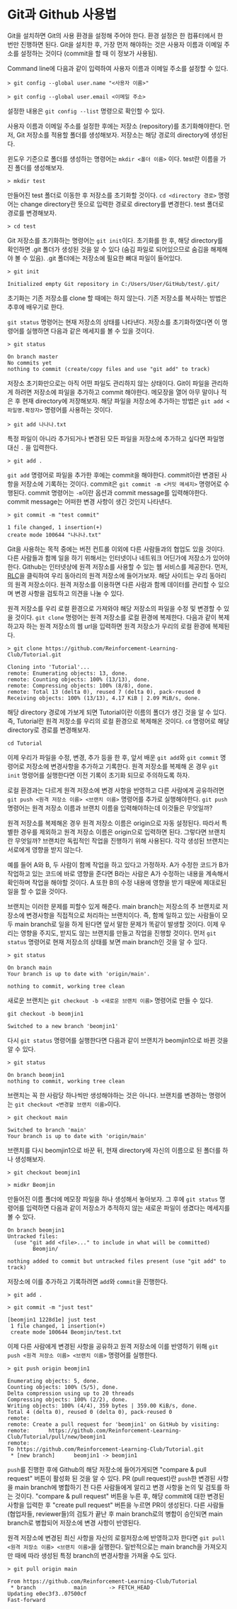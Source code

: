 # Git과 Github 사용법

Git을 설치하면 Git의 사용 환경을 설정해 주어야 한다. 환경 설정은 한 컴퓨터에서 한 번만 진행하면 된다.
Git을 설치한 후, 가장 먼저 해야하는 것은 사용자 이름과 이메일 주소를 설정하는 것이다 (commit을 할 때 이 정보가 사용됨).

Command line에 다음과 같이 입력하여 사용자 이름과 이메일 주소를 설정할 수 있다.

`> git config --global user.name "<사용자 이름>"`

`> git config --global user.email <이메일 주소>`


설정한 내용은 `git config --list` 명령으로 확인할 수 있다.

사용자 이름과 이메일 주소를 설정한 후에는 저장소 (repository)를 초기화해야한다. 
먼저, Git 저장소를 적용할 폴더를 생성해보자. 저장소는 해당 경로의 directory에 생성된다.

윈도우 기준으로 폴더를 생성하는 명령어는 `mkdir <폴더 이름>` 이다.
test란 이름을 가진 폴더를 생성해보자.

`> mkdir test`

만들어진 test 폴더로 이동한 후 저장소를 초기화할 것이다.
`cd <directory 경로>` 명령어는 change directory란 뜻으로 입력한 경로로 directory를 변경한다.
test 폴더로 경로를 변경해보자.

`> cd test`

Git 저장소를 초기화하는 명령어는 `git init`이다. 초기화를 한 후, 해당 directory를 확인하면 .git 폴더가 생성된 것을 알 수 있다 (숨김 파일로 되어있으므로 숨김을 해제해야 볼 수 있음). .git 폴더에는 저장소에 필요한 뼈대 파일이 들어있다.

`> git init`

```
Initialized empty Git repository in C:/Users/User/GitHub/test/.git/
```

초기화는 기존 저장소를 clone 할 때에는 하지 않는다. 기존 저장소를 복사하는 방법은 추후에 배우기로 한다.


`git status` 명령어는 현재 저장소의 상태를 나타낸다. 저장소를 초기화하였다면 이 명령어를 실행하면 다음과 같은 메세지를 볼 수 있을 것이다.

`> git status`

```
On branch master
No commits yet
nothing to commit (create/copy files and use "git add" to track)
```

저장소 초기화만으로는 아직 어떤 파일도 관리하지 않는 상태이다. Git이 파일을 관리하게 하려면 저장소에 파일을 추가하고 commit 해야한다.
메모장을 열어 아무 말이나 적은 후 현재 directory에 저장해보자.
해당 파일을 저장소에 추가하는 방법은 `git add <파일명.확장자>` 명령어를 사용하는 것이다.

`> git add 나나나.txt`

특정 파일이 아니라 추가되거나 변경된 모든 파일을 저장소에 추가하고 싶다면 파일명 대신 `.` 을 입력한다.

`> git add .`

`git add` 명령어로 파일을 추가한 후에는 commit을 해야한다. commit이란 변경된 사항을 저장소에 기록하는 것이다.
commit은 `git commit -m <커밋 메세지>` 명령어로 수행된다. commit 명령어는 `-m`이란 옵션과 commit message를 입력해야한다.
commit message는 어떠한 변경 사항이 생긴 것인지 나타낸다.

`> git commit -m "test commit"`

```
1 file changed, 1 insertion(+) 
create mode 100644 "나나나.txt"
```


Git을 사용하는 목적 중에는 버전 컨트롤 이외에 다른 사람들과의 협업도 있을 것이다. 다른 사람들과 함께 일을 하기 위해서는 인터넷이나 네트워크 어딘가에 저장소가 있어야 한다. Github는 인터넷상에 원격 저장소를 사용할 수 있는 웹 서비스를 제공한다. 
먼저, [RLC](https://github.com/Reinforcement-Learning-Club/Tutorial)을 클릭하여 우리 동아리의 원격 저장소에 들어가보자.
해당 사이트는 우리 동아리의 원격 저장소이다. 
원격 저장소를 이용하면 다른 사람과 함께 데이터를 관리할 수 있으며 변경 사항을 검토하고 의견을 나눌 수 있다.


원격 저장소를 우리 로컬 환경으로 가져와야 해당 저장소의 파일을 수정 및 변경할 수 있을 것이다.
`git clone` 명령어는 원격 저장소를 로컬 환경에 복제한다.
다음과 같이 복제하고자 하는 원격 저장소의 웹 url을 입력하면 원격 저장소가 우리의 로컬 환경에 복제된다.

`> git clone https://github.com/Reinforcement-Learning-Club/Tutorial.git`

```
Cloning into 'Tutorial'...
remote: Enumerating objects: 13, done.
remote: Counting objects: 100% (13/13), done.
remote: Compressing objects: 100% (8/8), done.
remote: Total 13 (delta 0), reused 7 (delta 0), pack-reused 0
Receiving objects: 100% (13/13), 4.17 KiB | 2.09 MiB/s, done.
```

해당 directory 경로에 가보게 되면 Tutorial이란 이름의 폴더가 생긴 것을 알 수 있다.
즉, Tutorial란 원격 저장소를 우리의 로컬 환경으로 복제해온 것이다.
`cd` 명령어로 해당 directory로 경로를 변경해보자.

`cd Tutorial`

이제 우리가 파일을 수정, 변경, 추가 등을 한 후, 앞서 배운 `git add`와 `git commit` 명령어로 저장소에 변경사항을 추가하고 기록한다.
원격 저장소를 복제해 온 경우 `git init` 명령어를 실행한다면 이전 기록이 초기화 되므로 주의하도록 하자.

로컬 환경과는 다르게 원격 저장소에 변경 사항을 반영하고 다른 사람에게 공유하려면 `git push <원격 저장소 이름> <브랜치 이름>` 명령어를 추가로 실행해야한다.
`git push` 명령어는 원격 저장소 이름과 브랜치 이름을 입력해야하는데 이것들은 무엇일까?

원격 저장소를 복제해온 경우 원격 저장소 이름은 origin으로 자동 설정된다. 따라서 특별한 경우를 제외하고 원격 저장소 이름은 origin으로 입력하면 된다.
그렇다면 브랜치란 무엇일까? 브랜치란 독립적인 작업을 진행하기 위해 사용된다.
각각 생성된 브랜치는 서로에게 영향을 받지 않는다.

예를 들어 A와 B, 두 사람이 함께 작업을 하고 있다고 가정하자.
A가 수정한 코드가 B가 작업하고 있는 코드에 바로 영향을 준다면 B라는 사람은 A가 수정하는 내용을 계속해서 확인하며 작업을 해야할 것이다.
A 또한 B의 수정 내용에 영향을 받기 때문에 제대로된 일을 할 수 없을 것이다.

브랜치는 이러한 문제를 피할수 있게 해준다.
main branch는 저장소의 주 브랜치로 저장소에 변경사항을 직접적으로 처리하는 브랜치이다.
즉, 함께 일하고 있는 사람들이 모두 main branch로 일을 하게 된다면 앞서 말한 문제가 똑같이 발생할 것이다.
이제 우리는 영향을 주지도, 받지도 않는 브랜치를 만들고 작업을 진행할 것이다.
먼저 `git status` 명령어로 현재 저장소의 상태를 보면 main branch인 것을 알 수 있다.

`> git status`
```
On branch main
Your branch is up to date with 'origin/main'.

nothing to commit, working tree clean
```

새로운 브랜치는 `git checkout -b <새로운 브랜치 이름>` 명령어로 만들 수 있다.

`git checkout -b beomjin1`
```
Switched to a new branch 'beomjin1'
```

다시 `git status` 명령어를 실행한다면 다음과 같이 브랜치가 beomjin1으로 바뀐 것을 알 수 있다.

`> git status`
```
On branch beomjin1
nothing to commit, working tree clean
```

브랜치는 꼭 한 사람당 하나씩만 생성해야하는 것은 아니다.
브랜치를 변경하는 명령어는 `git checkout <변경할 브랜치 이름>`이다.

`> git checkout main`
```
Switched to branch 'main'
Your branch is up to date with 'origin/main'
```

브랜치를 다시 beomjin1으로 바꾼 뒤, 현재 directory에 자신의 이름으로 된 폴더를 하나 생성해보자.

`> git checkout beomjin1`

`> midkr Beomjin`

만들어진 이름 폴더에 메모장 파일을 하나 생성해서 놓아보자. 
그 후에 `git status` 명령어를 입력하면 다음과 같이 저장소가 추적하지 않는 새로운 파일이 생겼다는 메세지를 볼 수 있다.
```
On branch beomjin1
Untracked files:
  (use "git add <file>..." to include in what will be committed)
        Beomjin/

nothing added to commit but untracked files present (use "git add" to track)
```

저장소에 이를 추가하고 기록하려면 `add`와 `commit`을 진행한다.

`> git add .`

`> git commit -m "just test"`
```
[beomjin1 1228d1e] just test
 1 file changed, 1 insertion(+)
 create mode 100644 Beomjin/test.txt
```

이제 다른 사람에게 변경된 사항을 공유하고 원격 저장소에 이를 반영하기 위해 `git push <원격 저장소 이름> <브랜치 이름>` 명령어를 실행한다.

`> git push origin beomjin1`
```
Enumerating objects: 5, done.
Counting objects: 100% (5/5), done.
Delta compression using up to 20 threads
Compressing objects: 100% (2/2), done.
Writing objects: 100% (4/4), 359 bytes | 359.00 KiB/s, done.
Total 4 (delta 0), reused 0 (delta 0), pack-reused 0
remote:
remote: Create a pull request for 'beomjin1' on GitHub by visiting:
remote:      https://github.com/Reinforcement-Learning-Club/Tutorial/pull/new/beomjin1
remote:
To https://github.com/Reinforcement-Learning-Club/Tutorial.git
 * [new branch]      beomjin1 -> beomjin1
```

`push`를 진행한 후에 Github의 해당 저장소에 들어가게되면 "compare & pull request" 버튼이 활성화 된 것을 알 수 있다.
PR (pull request)란 `push`한 변경된 사항을 main branch에 병합하기 전 다른 사람들에게 알리고 변경 사항을 논의 및 검토를 하는 것이다.
"compare & pull request" 버튼을 누른 후, 해당 commit에 대한 변경된 사항을 입력한 후 "create pull request" 버튼을 누르면 PR이 생성된다.
다른 사람들 (협업자들, reviewer들)의 검토가 끝난 후 main branch로의 병합이 승인되면 main branch로 병합되어 저장소에 변경 사항이 반영된다.


원격 저장소에 변경된 최신 사항을 자신의 로컬저장소에 반영하고자 한다면 `git pull <원격 저장소 이름> <브랜치 이름>`을 실행한다.
일반적으로는 main branch을 가져오지만 때에 따라 생성된 특정 branch의 변경사항을 가져올 수도 있다.

`> git pull origin main`
```
From https://github.com/Reinforcement-Learning-Club/Tutorial
 * branch            main       -> FETCH_HEAD
Updating e0ec3f3..07500cf
Fast-forward
```
